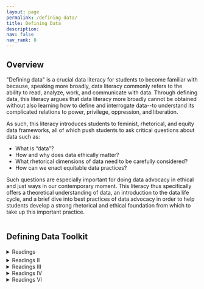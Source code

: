 ```yaml
---
layout: page
permalink: /defining-data/
title: Defining Data
description: 
nav: false
nav_rank: 8
---
```


## Overview

"Defining data" is a crucial data literacy for students to become familiar with because, speaking more broadly, data literacy commonly refers to the ability to read, analyze, work, and communicate with data. Through defining data, this literacy argues that data literacy more broadly cannot be obtained without also learning how to define and interrogate data--to understand its complicated relations to power, privilege, oppression, and liberation. 

As such, this literacy introduces students to feminist, rhetorical, and equity data frameworks, all of which push students to ask critical questions about data such as: 
- What is “data”?
- How and why does data ethically matter?
- What rhetorical dimensions of data need to be carefully considered?
- How can we enact equitable data practices?

Such questions are especially important for doing data advocacy in ethical and just ways in our contemporary moment. This literacy thus specifically offers a theoretical understanding of data, an introduction to the data life cycle, and a brief dive into best practices of data advocacy in order to help students develop a strong rhetorical and ethical foundation from which to take up this important practice. 

<div style="height:1px;font-size:1px;">&nbsp;</div>

## Defining Data Toolkit

<div style="height:1px;font-size:1px;">&nbsp;</div>

<!--This section filters by "Reading" and "Defining Data" -->

<details>
<summary> Readings</summary>

{% assign cards = site.cards | where: "group", "Reading" | where: "topic", "Defining Data" | sort: "title" %}

{% for card in cards %}

<p>
    <div class="card {% if card.inline == false %}hoverable{% endif %}">
        <div class="row no-gutters">
            <div class="team">
                <div class="card-body">
                    {% if card.inline == false %}<a href="{{ card.url | relative_url }}">{% endif %}
                    <h5 class="card-title">{{ card.profile.name }}</h5></a>
                    {% if card.inline == false %}<a href="{{ card.url | relative_url }}">{% endif %}
			    <p class="card-text">{{ card.teaser }}</p>
                    {% if card.inline == false %}</a>{% endif %}
                    <p class="card-text">
			<div style="height:1px;font-size:1px;">&nbsp;</div>
			{% if card.profile.author %}<small class="test-muted"><i class="fas fa-user-pen"></i>  Author: {{ card.profile.author | replace: '<br />', ', ' }} </small><br>{% endif %}
			{% if card.profile.source %}<small class="test-muted"><i class="fas fa-link"></i>  Source: <a href="{{ card.profile.source }}">{{ card.profile.source | replace: '<br />', ', ' }}</a> </small><br>{% endif %} 
			<small class="test-muted"><i class="fas fa-square-poll-vertical"></i>  Data Literacy: {{ card.profile.domain | replace: '<br />', ', ' }} <br> &nbsp;&nbsp;&nbsp;&nbsp;&nbsp; Literacy Subdomain: {{ card.profile.subdomain | replace: '<br />', ', ' }} </small> <br>
			<small class="test-muted"><i class="fas fa-table-columns"></i>  Resource Type: {{ card.profile.group | replace: '<br />', ', ' }} </small>
                    </p>
                </div>
            </div>
        </div>
    </div>
</p>

{% endfor %}

<br>

</details>

<div style="height:5px;font-size:1px;">&nbsp;</div>

<details>
<summary> Readings II </summary>

{% assign cards = site.cards | where: "group", "Reading" | where: "topic", "Defining Data" | sort: "title" %}

{% for card in cards %}

<p>
    <div class="card {% if card.inline == false %}hoverable{% endif %}">
        <div class="row no-gutters">
            <div class="team">
		    <div class="card-body">
			    {% if card.inline == false %}<a href="{{ card.url | relative_url }}">{% endif %}
				    <h5 class="card-title">{{ card.profile.name }}</h5></a>
			    {% if card.inline == false %}<a href="{{ card.url | relative_url }}">{% endif %}
				    <p class="card-text">{{ card.teaser }}</p></a>
			    <p class="card-text">
			    <div style="height:1px;font-size:1px;">&nbsp;</div>
			    {% if card.profile.author %}<small class="test-muted"><i class="fas fa-user-pen"></i>  Author: {{ card.profile.author | replace: '<br />', ', ' }} </small><br>{% endif %}
			    {% if card.profile.source %}<small class="test-muted"><i class="fas fa-link"></i>  Source: <a href="{{ card.profile.source }}">{{ card.profile.source | replace: '<br />', ', ' }}</a> </small><br>{% endif %} 
			    <small class="test-muted"><i class="fas fa-square-poll-vertical"></i>  Data Literacy: {{ card.profile.domain | replace: '<br />', ', ' }} <br> &nbsp;&nbsp;&nbsp;&nbsp;&nbsp; Literacy Subdomain: {{ card.profile.subdomain | replace: '<br />', ', ' }} <br></small>
			    <small class="test-muted"><i class="fas fa-table-columns"></i>  Resource Type: {{ card.profile.group | replace: '<br />', ', ' }} </small>
                    </p>
                </div>
            </div>
        </div>
    </div>
</p>

{% endfor %}

<br>

</details>

<details>
<summary> Readings III </summary>

{% assign cards = site.cards | where: "group", "Reading" | where: "topic", "Defining Data" | sort: "title" %}

{% for card in cards %}

<p>
    <div class="card {% if card.inline == false %}hoverable{% endif %}">
        <div class="row no-gutters">
            <div class="team">
		    <div class="card-body">
			    {% if card.inline == false %}<a href="{{ card.url | relative_url }}">{% endif %}
				    <h5 class="card-title">{{ card.profile.name }}</h5></a>
			    <p class="card-text">
				    <small class="test-muted"><i class="fas fa-table-columns"></i>  Resource Type: {{ card.profile.group | replace: '<br />', ', ' }} </small>
				    {% if card.profile.author %}<small class="test-muted"><i class="fas fa-user-pen"></i>  Author: {{ card.profile.author | replace: '<br />', ', ' }} </small><br>{% endif %}</p>
			    {% if card.inline == false %}<a href="{{ card.url | relative_url }}">{% endif %}
				    <p class="card-text">{{ card.teaser }}</p></a>
			    <p class="card-text">
			    <div style="height:1px;font-size:1px;">&nbsp;</div>
			    {% if card.profile.author %}<small class="test-muted"><i class="fas fa-user-pen"></i>  Author: {{ card.profile.author | replace: '<br />', ', ' }} </small><br>{% endif %}
			    {% if card.profile.source %}<small class="test-muted"><i class="fas fa-link"></i>  Source: <a href="{{ card.profile.source }}">{{ card.profile.source | replace: '<br />', ', ' }}</a> </small><br>{% endif %} 
			    <small class="test-muted"><i class="fas fa-square-poll-vertical"></i>  Data Literacy: {{ card.profile.domain | replace: '<br />', ', ' }} <br> &nbsp;&nbsp;&nbsp;&nbsp;&nbsp; Literacy Subdomain: {{ card.profile.subdomain | replace: '<br />', ', ' }} <br></small>
			    <small class="test-muted"><i class="fas fa-table-columns"></i>  Resource Type: {{ card.profile.group | replace: '<br />', ', ' }} </small>
                    </p>
                </div>
            </div>
        </div>
    </div>
</p>

{% endfor %}

<br>

</details>

<details>
<summary> Readings IV </summary>

{% assign cards = site.cards | where: "group", "Reading" | where: "topic", "Defining Data" | sort: "title" %}

{% for card in cards %}

<p>
    <div class="card {% if card.inline == false %}hoverable{% endif %}">
        <div class="row no-gutters">
            <div class="team">
		    <div class="card-body">
			    {% if card.inline == false %}<a href="{{ card.url | relative_url }}">{% endif %}
				    <h5 class="card-title">{{ card.profile.name }}</h5></a>
			    <p class="card-text">
			    <div style="height:1px;font-size:1px;">&nbsp;</div>
			    {% if card.profile.author %}<small class="test-muted"><i class="fas fa-user-pen"></i>  Author: {{ card.profile.author | replace: '<br />', ', ' }} </small><br>{% endif %}
			    {% if card.profile.source %}<small class="test-muted"><i class="fas fa-link"></i>  Source: <a href="{{ card.profile.source }}">{{ card.profile.source | replace: '<br />', ', ' }}</a> </small><br>{% endif %} 
			    <small class="test-muted"><i class="fas fa-square-poll-vertical"></i>  Data Literacy: {{ card.profile.domain | replace: '<br />', ', ' }} <br> &nbsp;&nbsp;&nbsp;&nbsp;&nbsp; Literacy Subdomain: {{ card.profile.subdomain | replace: '<br />', ', ' }} <br></small>
			    <small class="test-muted"><i class="fas fa-table-columns"></i>  Resource Type: {{ card.profile.group | replace: '<br />', ', ' }} </small></p>
			    {% if card.inline == false %}<a href="{{ card.url | relative_url }}">{% endif %}
				    <p class="card-text">{{ card.teaser }}</p></a>
			    <p class="card-text">
			    <div style="height:1px;font-size:1px;">&nbsp;</div>
			    {% if card.profile.author %}<small class="test-muted"><i class="fas fa-user-pen"></i>  Author: {{ card.profile.author | replace: '<br />', ', ' }} </small><br>{% endif %}
			    {% if card.profile.source %}<small class="test-muted"><i class="fas fa-link"></i>  Source: <a href="{{ card.profile.source }}">{{ card.profile.source | replace: '<br />', ', ' }}</a> </small><br>{% endif %} 
			    <small class="test-muted"><i class="fas fa-square-poll-vertical"></i>  Data Literacy: {{ card.profile.domain | replace: '<br />', ', ' }} <br> &nbsp;&nbsp;&nbsp;&nbsp;&nbsp; Literacy Subdomain: {{ card.profile.subdomain | replace: '<br />', ', ' }} <br></small>
			    <small class="test-muted"><i class="fas fa-table-columns"></i>  Resource Type: {{ card.profile.group | replace: '<br />', ', ' }} </small>
                    </p>
                </div>
            </div>
        </div>
    </div>
</p>

{% endfor %}

<br>

</details>

<details>
<summary> Readings VI </summary>

{% assign cards = site.cards | where: "group", "Reading" | where: "topic", "Defining Data" | sort: "title" %}

{% for card in cards %}

<p>
    <div class="card {% if card.inline == false %}hoverable{% endif %}">
        <div class="row no-gutters">
            <div class="team">
		    <div class="card-body">
			    {% if card.inline == false %}<a href="{{ card.url | relative_url }}">{% endif %}
				    <h5 class="card-title">{{ card.profile.name }}</h5></a>
			    <p class="card-text"><div style="height:1px;font-size:1px;">&nbsp;</div>
			    <small class="test-muted"><i class="fas fa-table-columns"></i>  Resource Type: {{ card.profile.group | replace: '<br />', ', ' }} </small></p>
			    {% if card.profile.author %}<small class="test-muted"><i class="fas fa-user-pen"></i>  Author: {{ card.profile.author | replace: '<br />', ', ' }} </small><br>{% endif %}
			    {% if card.inline == false %}<a href="{{ card.url | relative_url }}">{% endif %}
				    <p class="card-text"><br>{{ card.teaser }}</p></a>
			    <p class="card-text">
			    <div style="height:1px;font-size:1px;">&nbsp;</div>
			    {% if card.profile.source %}<small class="test-muted"><i class="fas fa-link"></i>  Source: <a href="{{ card.profile.source }}">{{ card.profile.source | replace: '<br />', ', ' }}</a> </small><br>{% endif %} 
			    <small class="test-muted"><i class="fas fa-square-poll-vertical"></i>  Data Literacy: {{ card.profile.domain | replace: '<br />', ', ' }} <br> &nbsp;&nbsp;&nbsp;&nbsp; Literacy Subdomain: {{ card.profile.subdomain | replace: '<br />', ', ' }} <br></small>
                    </p>
                </div>
            </div>
        </div>
    </div>
</p>

<details>
<summary> ReadingsV  </summary>

{% assign cards = site.cards | where: "group", "Reading" | where: "topic", "Defining Data" | sort: "title" %}

{% for card in cards %}

<p>
    <div class="card {% if card.inline == false %}hoverable{% endif %}">
        <div class="row no-gutters">
            <div class="team">
		    <div class="card-body">
			    {% if card.inline == false %}<a href="{{ card.url | relative_url }}">{% endif %}
				    <h5 class="card-title">{{ card.profile.name }}</h5></a>
			    <p class="card-text"><div style="height:1px;font-size:1px;">&nbsp;</div>
			    <small class="test-muted"><i class="fas fa-table-columns"></i>  Resource Type: {{ card.profile.group | replace: '<br />', ', ' }} </small></p>
			    {% if card.profile.author %}<small class="test-muted"><i class="fas fa-user-pen"></i>  Author: {{ card.profile.author | replace: '<br />', ', ' }} </small><br>{% endif %}
			    {% if card.inline == false %}<a href="{{ card.url | relative_url }}">{% endif %}
				    <p class="card-text"><br>{{ card.teaser }}</p></a>
			    <p class="card-text">
			    <div style="height:1px;font-size:1px;">&nbsp;</div>
			    {% if card.profile.author %}<small class="test-muted"><i class="fas fa-user-pen"></i>  Author: {{ card.profile.author | replace: '<br />', ', ' }} </small><br>{% endif %}
			    {% if card.profile.source %}<small class="test-muted"><i class="fas fa-link"></i>  Source: <a href="{{ card.profile.source }}">{{ card.profile.source | replace: '<br />', ', ' }}</a> </small><br>{% endif %} 
			    <small class="test-muted"><i class="fas fa-square-poll-vertical"></i>  Data Literacy: {{ card.profile.domain | replace: '<br />', ', ' }} <br> &nbsp;&nbsp;&nbsp;&nbsp;&nbsp; Literacy Subdomain: {{ card.profile.subdomain | replace: '<br />', ', ' }} <br></small>
			    <small class="test-muted"><i class="fas fa-table-columns"></i>  Resource Type: {{ card.profile.group | replace: '<br />', ', ' }} </small>
                    </p>
                </div>
            </div>
        </div>
    </div>
</p>

{% endfor %}

<br>

</details>

